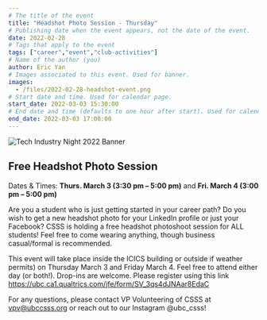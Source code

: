 ```yaml
---
# The title of the event
title: "Headshot Photo Session - Thursday"
# Publishing date when the event appears, not the date of the event.
date: 2022-02-28
# Tags that apply to the event
tags: ["career","event","club-activities"]
# Name of the author (you)
author: Eric Yan 
# Images associated to this event. Used for banner.
images:
  - /files/2022-02-28-headshot-event.png
# Start date and time. Used for calendar page.
start_date: 2022-03-03 15:30:00
# End date and time (defaults to one hour after start). Used for calendar page.
end_date: 2022-03-03 17:00:00
---
```

![Tech Industry Night 2022 Banner](/files/2022-02-28-headshot-event.png)

## Free Headshot Photo Session

Dates & Times: **Thurs. March 3 (3:30 pm – 5:00 pm)** and **Fri. March 4 (3:00 pm – 5:00 pm)**

Are you a student who is just getting started in your career path? Do you wish to get a new headshot photo for your LinkedIn profile or just your Facebook? CSSS is holding a free headshot photoshoot session for ALL students! Feel free to come wearing anything, though business casual/formal is recommended.

This event will take place inside the ICICS building or outside if weather permits) on Thursday March 3 and Friday March 4. Feel free to attend either day (or both!). Drop-ins are welcome. Please register using this link https://ubc.ca1.qualtrics.com/jfe/form/SV_3qs4dJNAar8EdaC 

For any questions, please contact VP Volunteering of CSSS at vpv@ubccsss.org or reach out to our Instagram @ubc_csss!